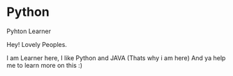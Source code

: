 # Python
Pyhton Learner

Hey! Lovely Peoples.

I am Learner here, I like Python and JAVA (Thats why i am here)
And ya help me to learn more on this :)
